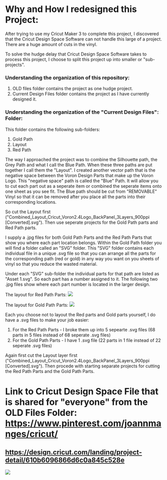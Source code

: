 # Why and How I redesigned this Project:

After trying to use my Cricut Maker 3 to complete this project, I discovered that the Cricut Design Space Software can not
handle this large of a project.  There are a huge amount of cuts in the vinyl.

To solve the hudge delay that Cricut Design Space Software takes to process this project, I choose to split this project up into smaller or "sub-projects".

### Understanding the organization of this repository:

1. OLD files folder contains the project as one hudge project.
2. Current Design Files folder contains the project as I have currently designed it.

### Understanding the organization of the "Current Design Files": Folder:

This folder contains the following sub-folders:

1.  Gold Path
2.  Layout
3.  Red Path

The way I approached the project was to combine the Silhouette path, the Grey Path and what I call the Blue Path.  When these three paths are
put together I call them the "Layout".  I created another vector path that is the negative space between the Voron Design Parts that make
up the Voron Logo.  This "negative space" path is called the "Blue" Path.  It will allow you to cut each part out as a seperate item or 
combined the seperate items onto one sheet as you see fit.  The Blue path should be cut from "REMOVABLE" Vinyl so that it can be removed after you place all
the parts into their corresponding locations.

So cut the Layout first ("Combined_Layout_Cricut_Voron2.4Logo_BackPanel_3Layers_900ppi [Converted].svg").  Then use seperate projects for the Gold Path parts and Red Path parts.

I supply a .jpg files for both Gold Path Parts and the Red Path Parts that show you where each part location belongs.  Within the Gold Path folder
you will find a folder called an "SVG" folder.  This "SVG" folder contains each individual file in a unique .svg file so that you can arrange
all the parts for the corresponding path (red or gold) in any way you want on you sheets of vinyl so that you reduce the wasted material.

Under each "SVG" sub-folder the individual parts for that path are listed as "Asset 1.svg". So each part has a number assigned to it.
The following two .jpg files show where each part number is located in the larger design.

The layout for Red Path Parts:
<img src="https://github.com/GadgetAngel/Cricut_Voron_Logos/blob/main/images/Location_of_Red_Assets_in_Red_Path_Folder.JPG?raw=true" />

The layout for Gold Path Parts:
<img src="https://github.com/GadgetAngel/Cricut_Voron_Logos/blob/main/images/Location_of_Gold_Assets_in_Gold_Path_Folder.JPG?raw=true" />

Each you choose not to layout the Red parts and Gold parts yourself, I do have a .svg files to make your job easier:
1. For the Red Path Parts - I broke them up into 5 sepearte .svg files (68 parts in 5 files instead of 68 seperate .svg files)
2. For the Gold Path Parts - I have 1 .svg file (22 parts in 1 file instead of 22 seperate .svg files)

Again first cut the Layout layer first ("Combined_Layout_Cricut_Voron2.4Logo_BackPanel_3Layers_900ppi [Converted].svg").  Then procede with
starting separate projects for cutting the Red Path Parts and the Gold Path Parts.

# Link to Cricut Design Space File that is shared for "everyone" from the OLD Files Folder: https://www.pinterest.com/joannmanges/cricut/

## https://design.cricut.com/landing/project-detail/610b6096866d6c0a845c528e

<img src="https://github.com/GadgetAngel/Cricut_Voron_Logos/blob/main/images/Cricut_Voron2.4Logo_BackPanel_3Layers.png?raw=true" />
